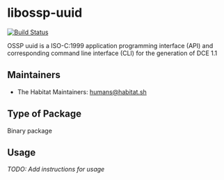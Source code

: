 # libossp-uuid

[![Build Status](https://dev.azure.com/chefcorp-partnerengineering/Chef%20Base%20Plans/_apis/build/status/chef-base-plans.libossp-uuid?branchName=master)](https://dev.azure.com/chefcorp-partnerengineering/Chef%20Base%20Plans/_build/latest?definitionId=164&branchName=master)

OSSP uuid is a ISO-C:1999 application programming interface (API) and corresponding command line interface (CLI) for the generation of DCE 1.1

## Maintainers

* The Habitat Maintainers: <humans@habitat.sh>

## Type of Package

Binary package

## Usage

*TODO: Add instructions for usage*
